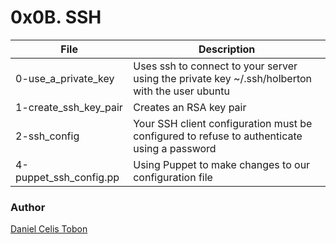 # 0x0B. SSH

| File | Description |
| ------ | ------ |
| 0-use_a_private_key | Uses ssh to connect to your server using the private key ~/.ssh/holberton with the user ubuntu |
| 1-create_ssh_key_pair | Creates an RSA key pair |
| 2-ssh_config | Your SSH client configuration must be configured to refuse to authenticate using a password |
| 4-puppet_ssh_config.pp | Using Puppet to make changes to our configuration file |

### Author
[Daniel Celis Tobon](https://github.com/danicelistobon)
